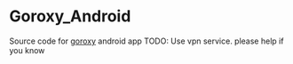 # Goroxy_Android
Source code for <a href="https://github.com/khordady/goroxy">goroxy</a> android app
TODO: Use vpn service. please help if you know

